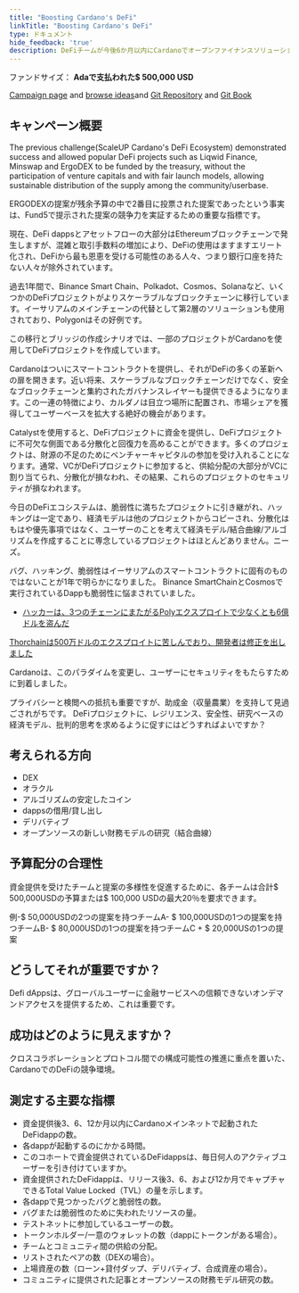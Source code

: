 ```yaml
---
title: "Boosting Cardano's DeFi"
linkTitle: "Boosting Cardano's DeFi"
type: ドキュメント
hide_feedback: 'true'
description: DeFiチームが今後6か月以内にCardanoでオープンファイナンスソリューションを構築/展開するようにどのように奨励できますか？
---
```


ファンドサイズ： **Adaで支払われた$ 500,000 USD**

[Campaign page](https://cardano.ideascale.com/a/campaign-home/26233) and [browse ideas](https://cardano.ideascale.com/a/ideas/top/campaign-filter/byids/campaigns/26233/stage/unspecified)and [Git Repository](https://github.com/Catalyst-Challenges/F7-Boosting-Cardanos-DeFi) and [Git Book](https://quality-assurance-dao.gitbook.io/catalyst-fund-7-challenges/fund-7/boosting-cardanos-defi)

## キャンペーン概要

The previous challenge(ScaleUP Cardano's DeFi Ecosystem) demonstrated success and allowed popular DeFi projects such as Liqwid Finance, Minswap and ErgoDEX to be funded by the treasury, without the participation of venture capitals and with fair launch models, allowing sustainable distribution of the supply among the community/userbase.

ERGODEXの提案が残余予算の中で2番目に投票された提案であったという事実は、Fund5で提示された提案の競争力を実証するための重要な指標です。

現在、DeFi dappsとアセットフローの大部分はEthereumブロックチェーンで発生しますが、混雑と取引手数料の増加により、DeFiの使用はますますエリート化され、DeFiから最も恩恵を受ける可能性のある人々、つまり銀行口座を持たない人々が除外されています。

過去1年間で、Binance Smart Chain、Polkadot、Cosmos、Solanaなど、いくつかのDeFiプロジェクトがよりスケーラブルなブロックチェーンに移行しています。イーサリアムのメインチェーンの代替として第2層のソリューションも使用されており、Polygonはその好例です。

この移行とブリッジの作成シナリオでは、一部のプロジェクトがCardanoを使用してDeFiプロジェクトを作成しています。

Cardanoはついにスマートコントラクトを提供し、それがDeFiの多くの革新への扉を開きます。近い将来、スケーラブルなブロックチェーンだけでなく、安全なブロックチェーンと集約されたガバナンスレイヤーも提供できるようになります。この一連の特徴により、カルダノは目立つ場所に配置され、市場シェアを獲得してユーザーベースを拡大する絶好の機会があります。

Catalystを使用すると、DeFiプロジェクトに資金を提供し、DeFiプロジェクトに不可欠な側面である分散化と回復力を高めることができます。多くのプロジェクトは、財源の不足のためにベンチャーキャピタルの参加を受け入れることになります。通常、VCがDeFiプロジェクトに参加すると、供給分配の大部分がVCに割り当てられ、分散化が損なわれ、その結果、これらのプロジェクトのセキュリティが損なわれます。

今日のDeFiエコシステムは、脆弱性に満ちたプロジェクトに引き継がれ、ハッキングは一定であり、経済モデルは他のプロジェクトからコピーされ、分散化はもはや優先事項ではなく、ユーザーのことを考えて経済モデル/結合曲線/アルゴリズムを作成することに専念しているプロジェクトはほとんどありません。ニーズ。

バグ、ハッキング、脆弱性はイーサリアムのスマートコントラクトに固有のものではないことが1年で明らかになりました。 Binance SmartChainとCosmosで実行されているDappも脆弱性に悩まされていました。

- [ハッカーは、3つのチェーンにまたがるPolyエクスプロイトで少なくとも6億ドルを盗んだ](https://cointelegraph.com/news/hackers-stole-at-least-600m-in-poly-exploit-across-three-chains)

[Thorchainは500万ドルのエクスプロイトに苦しんでおり、開発者は修正を出しました](https://www.theblockcrypto.com/post/111660/thorchain-suffers-5-million-exploit-developers-have-put-out-a-fix)

Cardanoは、このパラダイムを変更し、ユーザーにセキュリティをもたらすために到着しました。

プライバシーと検閲への抵抗も重要ですが、助成金（収量農業）を支持して見過ごされがちです。 DeFiプロジェクトに、レジリエンス、安全性、研究ベースの経済モデル、批判的思考を求めるように促すにはどうすればよいですか？

## 考えられる方向

- DEX
- オラクル
- アルゴリズムの安定したコイン
- dappsの借用/貸し出し
- デリバティブ
- オープンソースの新しい財務モデルの研究（結合曲線）

## 予算配分の合理性

資金提供を受けたチームと提案の多様性を促進するために、各チームは合計$ 500,000USDの予算または$ 100,000 USDの最大20％を要求できます。

例-$ 50,000USDの2つの提案を持つチームA- $ 100,000USDの1つの提案を持つチームB- $ 80,000USDの1つの提案を持つチームC + $ 20,000USの1つの提案

## どうしてそれが重要ですか？

Defi dAppsは、グローバルユーザーに金融サービスへの信頼できないオンデマンドアクセスを提供するため、これは重要です。

## 成功はどのように見えますか？

クロスコラボレーションとプロトコル間での構成可能性の推進に重点を置いた、CardanoでのDeFiの競争環境。

## 測定する主要な指標

- 資金提供後3、6、12か月以内にCardanoメインネットで起動されたDeFidappの数。
- 各dappが起動するのにかかる時間。
- このコホートで資金提供されているDeFidappsは、毎日何人のアクティブユーザーを引き付けていますか。
- 資金提供されたDeFidappは、リリース後3、6、および12か月でキャプチャできるTotal Value Locked（TVL）の量を示します。
- 各dappで見つかったバグと脆弱性の数。
- バグまたは脆弱性のために失われたリソースの量。
- テストネットに参加しているユーザーの数。
- トークンホルダー/一意のウォレットの数（dappにトークンがある場合）。
- チームとコミュニティ間の供給の分配。
- リストされたペアの数（DEXの場合）。
- 上場資産の数（ローン+貸付ダップ、デリバティブ、合成資産の場合）。
- コミュニティに提供された記事とオープンソースの財務モデル研究の数。
